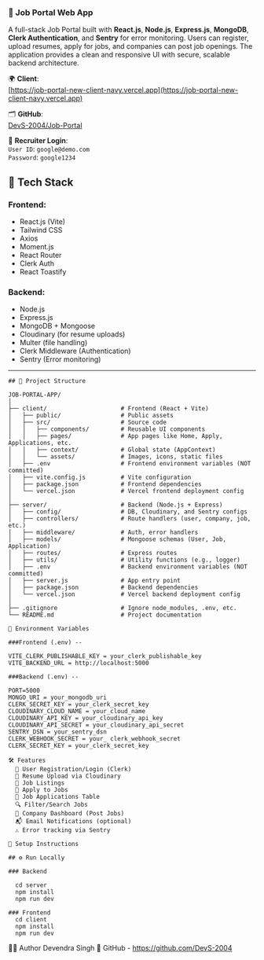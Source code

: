 ### 💼 Job Portal Web App

A full-stack Job Portal built with **React.js**, **Node.js**, **Express.js**, **MongoDB**, **Clerk Authentication**, and **Sentry** for error monitoring. Users can register, upload resumes, apply for jobs, and companies can post job openings. The application provides a clean and responsive UI with secure, scalable backend architecture.


🌍 **Client**:  
[https://job-portal-new-client-navy.vercel.app](https://job-portal-new-client-navy.vercel.app)

🗂️ **GitHub**:  
[DevS-2004/Job-Portal](https://github.com/DevS-2004/Job-Portal)

🔐 **Recruiter Login**:  
`User ID`: `google@demo.com`  
`Password`: `google1234`


## 🚀 Tech Stack

### Frontend:
- React.js (Vite)
- Tailwind CSS
- Axios
- Moment.js
- React Router
- Clerk Auth
- React Toastify

### Backend:
- Node.js
- Express.js
- MongoDB + Mongoose
- Cloudinary (for resume uploads)
- Multer (file handling)
- Clerk Middleware (Authentication)
- Sentry (Error monitoring)

---
```
## 📁 Project Structure

JOB-PORTAL-APP/
│
├── client/                     # Frontend (React + Vite)
│   ├── public/                 # Public assets
│   ├── src/                    # Source code
│   │   ├── components/         # Reusable UI components
│   │   ├── pages/              # App pages like Home, Apply, Applications, etc.
│   │   ├── context/            # Global state (AppContext)
│   │   └── assets/             # Images, icons, static files
│   ├── .env                    # Frontend environment variables (NOT committed)
│   ├── vite.config.js          # Vite configuration
│   ├── package.json            # Frontend dependencies
│   └── vercel.json             # Vercel frontend deployment config
│
├── server/                     # Backend (Node.js + Express)
│   ├── config/                 # DB, Cloudinary, and Sentry configs
│   ├── controllers/            # Route handlers (user, company, job, etc.)
│   ├── middleware/             # Auth, error handlers
│   ├── models/                 # Mongoose schemas (User, Job, Application)
│   ├── routes/                 # Express routes
│   ├── utils/                  # Utility functions (e.g., logger)
│   ├── .env                    # Backend environment variables (NOT committed)
│   ├── server.js               # App entry point
│   ├── package.json            # Backend dependencies
│   └── vercel.json             # Vercel backend deployment config
│
├── .gitignore                  # Ignore node_modules, .env, etc.
└── README.md                   # Project documentation

🔐 Environment Variables

###Frontend (.env) --

VITE_CLERK_PUBLISHABLE_KEY = your_clerk_publishable_key
VITE_BACKEND_URL = http://localhost:5000

###Backend (.env) --

PORT=5000
MONGO_URI = your_mongodb_uri
CLERK_SECRET_KEY = your_clerk_secret_key
CLOUDINARY_CLOUD_NAME = your_cloud_name
CLOUDINARY_API_KEY = your_cloudinary_api_key
CLOUDINARY_API_SECRET = your_cloudinary_api_secret
SENTRY_DSN = your_sentry_dsn
CLERK_WEBHOOK_SECRET = your_ clerk_webhook_secret
CLERK_SECRET_KEY = your_clerk_secret_key

🛠️ Features
  👤 User Registration/Login (Clerk)
  📄 Resume Upload via Cloudinary
  💼 Job Listings
  📝 Apply to Jobs
  🧾 Job Applications Table
  🔍 Filter/Search Jobs
  🧩 Company Dashboard (Post Jobs)
  📬 Email Notifications (optional)
  ⚠️ Error tracking via Sentry

🧪 Setup Instructions

## ⚙️ Run Locally

### Backend

  cd server
  npm install
  npm run dev

### Frontend
  cd client
  npm install
  npm run dev

```

👨‍💻 Author
Devendra Singh
📍 GitHub - https://github.com/DevS-2004
